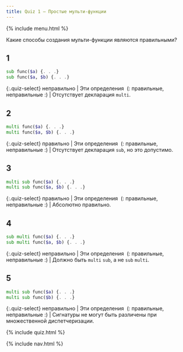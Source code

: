 ```yaml
---
title: Quiz 1 — Простые мульти-функции
---
```


{% include menu.html %}

Какие способы создания мульти-функции являются правильными?

## 1

```raku
sub func($a) {. . .}
sub func($a, $b) {. . .}
```

{:.quiz-select}
неправильно | Эти определения&nbsp; (: правильные, неправильные :) | Отсутствует декларация `multi`.

## 2

```raku
multi func($a) {. . .}
multi func($a, $b) {. . .}
```

{:.quiz-select}
правильно | Эти определения&nbsp; (: правильные, неправильные :) | Отсутствует декларация `sub`, но это допустимо.

## 3

```raku
multi sub func($a) {. . .}
multi sub func($a, $b) {. . .}
```

{:.quiz-select}
правильно | Эти определения&nbsp; (: правильные, неправильные :) | Абсолютно правильно.

## 4

```raku
sub multi func($a) {. . .}
sub multi func($a, $b) {. . .}
```

{:.quiz-select}
неправильно | Эти определения&nbsp; (: правильные, неправильные :) | Должно быть `multi` `sub`, а не `sub` `multi`.

## 5

```raku
multi sub func($a) {. . .}
multi sub func($b) {. . .}
```

{:.quiz-select}
неправильно | Эти определения&nbsp; (: правильные, неправильные :) | Сигнатуры не могут быть различены при множественной диспетчеризации.


{% include quiz.html %}

{% include nav.html %}